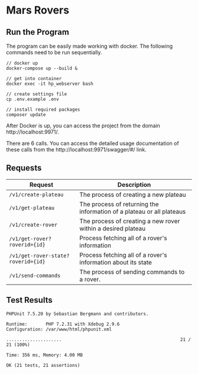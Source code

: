 # Mars Rovers

## Run the Program
The program can be easily made working with docker. The following commands need to be run sequentially.
```
// docker up
docker-compose up --build &

// get into container
docker exec -it hp_webserver bash

// create settings file
cp .env.example .env

// install required packages
composer update
```

After Docker is up, you can access the project from the domain http://localhost:9971/.

There are 6 calls. You can access the detailed usage documentation of these calls from the http://localhost:9971/swagger/#/ link.

## Requests
  Request | Description
  --- | ---
  `/v1/create-plateau` | The process of creating a new plateau
  `/v1/get-plateau` | The process of returning the information of a plateau or all plateaus
  `/v1/create-rover` | The process of creating a new rover within a desired plateau
  `/v1/get-rover?roverid={id}` | Process fetching all of a rover's information
  `/v1/get-rover-state?roverid={id}` | Process fetching all of a rover's information about its state
  `/v1/send-commands` | The process of sending commands to a rover.

## Test Results
```
PHPUnit 7.5.20 by Sebastian Bergmann and contributors.

Runtime:       PHP 7.2.31 with Xdebug 2.9.6
Configuration: /var/www/html/phpunit.xml

.....................                                             21 / 21 (100%)

Time: 356 ms, Memory: 4.00 MB

OK (21 tests, 21 assertions)

```
